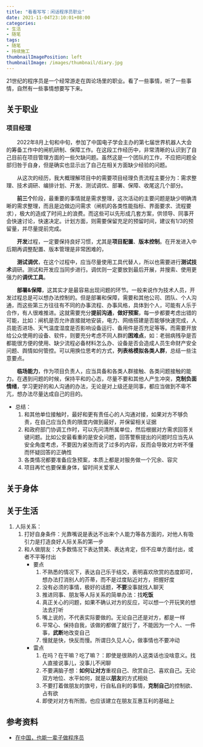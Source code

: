 ```yaml
---
title: "看看写写：闲话程序员职业"
date: 2021-11-04T23:10:01+08:00
categories:
- 生活
- 随笔
tags:
- 随笔
- 持续施工
thumbnailImagePosition: left
thumbnailImage: /images/thumbnail/diary.jpg
---
```

21世纪的程序员是一个经常游走在舆论场里的职业。看了一些事情，听了一些事情，自然有一些事情想要写下来。
<!--more-->
## 关于职业
### 项目经理
&emsp;&emsp;2022年8月上旬和中旬，参加了中国电子学会主办的第七届世界机器人大会的筹备工作中的闸机研制、保障工作。在这段工作经历中，非常清晰的认识到了自己目前在项目管理方面的一些欠缺问题。虽然这是一个团队的工作，不应把问题全部归咎于自身，但是确实也显示出了自己在相关方面缺少经验的问题。

&emsp;&emsp;从这次的经历，我大概理解项目中的需要项目经理负责流程主要分为：需求整理、技术调研、编排计划、开发、测试调优、部署、保障、收尾这几个部分。

&emsp;&emsp;**前三个**阶段，最重要的事情就是需求整理，这次活动的主要问题是缺少明确清晰的需求整理，而且是边做边问需求（闸机的各类性能指标、界面要求、流程要求），极大的造成了时间上的浪费。而这些可以先形成几套方案，供领导、同事开会快速讨论，快速决定。计划方面，则需要保留充足的预留时间，建议有1/3的预留量，并尽量提前完成。

&emsp;&emsp;**开发**过程，一定要保持良好习惯，尤其是**项目配置**、**版本控制**。在开发进入中后期再调整配置、版本管理是非常困难的，

&emsp;&emsp;**测试调优**，在这个过程中，应当尽量使用工具代替人，所以也需要进行**测试技术**调研。测试和开发应当同步进行。调优则一定要放到最后开展，并搜索、使用更强力的**调优工具**。

&emsp;&emsp;**部署&保障**，这其实才是最容易出现问题的环节。一般来说作为技术人员，开发过程总是可以想办法控制的。但是部署和保障，需要和其他公司、团队、个人沟通，而这些第三方往往有不同的办事流程、办事风格，具体到个人，可能有人乐于合作，有人很难推进。这就需要充分**提前沟通**，**做好预案**，每一步都要考虑出错的可能，比如：闸机是否允许直接就地安装，电力、网络搭建是否能够快速完成，人员能否进场、天气温度湿度是否影响设备运行、备用件是否充足等等。而需要开放给公众使用的设备、软件，则要充分考虑不同人群的**困难点**，如：老弱病残孕是否都能很方便的使用、缺少流程必备材料怎么办、设备是否会造成人员生命财产安全问题、舆情如何管控。可以用换位思考的方式，**列表格模拟各类人群**，总结一些注意要点。

&emsp;&emsp;**临场能力**，作为项目负责人，应当具备和各类人群接触、各类问题接触的能力。在遇到问题的时候，保持平和的心态，尽量不要和其他人产生冲突，**克制负面情绪**，学习更好的和人沟通的办法，无论是对上级还是同事，都应当做到不卑不亢，想办法尽量达成自己的目的。

- 总结：
    1. 和其他单位接触时，最好和更有责任心的人沟通对接，如果对方不够负责，在自己应当负责的限度内做到最好，并保留相关证据
    1. 和政府部门协调工作时，可以先问清所属单位，然后根据对方需求回答关键问题。比如公安最看重的是安全问题，回答警察提出的问题时应当先从安全角度考虑，不要因为紧张而说了过多的内容，反而会导致对方听不懂而怀疑回答的正确性
    1. 各类情况都要准备应急预案，本质上都是对服务做一个冗余、容灾
    1. 项目再忙也要保重身体，留时间关爱家人
## 关于身体
## 关于生活
1. 人际关系：
    1. 打好自身条件：光靠嘴说是表达不出来个人能力等各方面的，对他人有吸引力是打造良好人际关系的第一步
    1. 和人做朋友：大多数情况下表达赞美、表达肯定，但不应单方面付出，或者不平等付出
        - 要点
            1. 不熟悉的情况下，表达自己乐于结交，表明喜欢欣赏的态度即可，想办法打消别人的芥蒂，而不是过度贴近对方，把握好度
            1. 没有必须的事情，极好的话题，**不要**没事就找人聊天
            1. 推进同事、朋友等人际关系的简单办法：找**吃饭**
            1. 真正关心的问题，如果不确认对方的反应，可以想一个开玩笑的想法去打听
            1. 嘴上说的，不代表实际要做的。无论自己还是对方，都是一样
            1. 平常心、保持自我，该做的都做了就行了，不能因为一个人、一件事，**武断**地改变自己
            1. 慢就是快，快反而慢。所谓日久见人心，做事情也不要冲动
        - 雷点
            1. 在吗？在干嘛？吃了嘛？：即使是很熟的人这类话也没啥意义。找人直接说事儿，没事儿不闲聊
            1. 不要满脑子想：**如何让对方**重视自己、欣赏自己、喜欢自己。无论双方地位、水平如何，就是以**朋友**的方式相处
            1. 不要打着做朋友的旗号，行自私自利的事情，**克制自己**的控制欲、占有欲
            1. 即使对对方有所图，也应该建立在朋友互惠互利的基础上
## 参考资料
- [在中国，也能一辈子做程序员](https://mp.weixin.qq.com/s/lb-c8vfbygUp28FcQA9FRg)